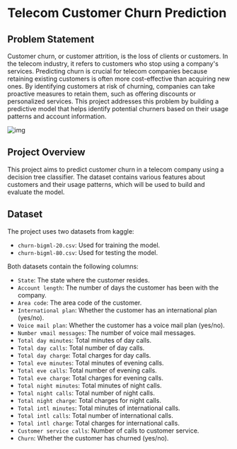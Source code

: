 # Telecom Customer Churn Prediction

## Problem Statement

Customer churn, or customer attrition, is the loss of clients or customers. In the telecom industry, it refers to customers who stop using a company's services. Predicting churn is crucial for telecom companies because retaining existing customers is often more cost-effective than acquiring new ones. By identifying customers at risk of churning, companies can take proactive measures to retain them, such as offering discounts or personalized services. This project addresses this problem by building a predictive model that helps identify potential churners based on their usage patterns and account information.

<img src = "https://soloway.tech/wp-content/uploads/2023/06/Churn-prediction.png" alt = "img">

## Project Overview

This project aims to predict customer churn in a telecom company using a decision tree classifier. The dataset contains various features about customers and their usage patterns, which will be used to build and evaluate the model.

## Dataset

The project uses two datasets from kaggle:

- `churn-bigml-20.csv`: Used for training the model.
- `churn-bigml-80.csv`: Used for testing the model.

Both datasets contain the following columns:

- `State`: The state where the customer resides.
- `Account length`: The number of days the customer has been with the company.
- `Area code`: The area code of the customer.
- `International plan`: Whether the customer has an international plan (yes/no).
- `Voice mail plan`: Whether the customer has a voice mail plan (yes/no).
- `Number vmail messages`: The number of voice mail messages.
- `Total day minutes`: Total minutes of day calls.
- `Total day calls`: Total number of day calls.
- `Total day charge`: Total charges for day calls.
- `Total eve minutes`: Total minutes of evening calls.
- `Total eve calls`: Total number of evening calls.
- `Total eve charge`: Total charges for evening calls.
- `Total night minutes`: Total minutes of night calls.
- `Total night calls`: Total number of night calls.
- `Total night charge`: Total charges for night calls.
- `Total intl minutes`: Total minutes of international calls.
- `Total intl calls`: Total number of international calls.
- `Total intl charge`: Total charges for international calls.
- `Customer service calls`: Number of calls to customer service.
- `Churn`: Whether the customer has churned (yes/no).
